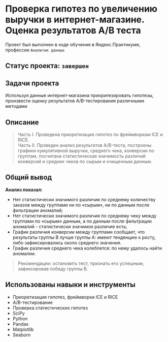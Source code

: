
# Проверка гипотез по увеличению выручки в интернет-магазине. Оценка результатов A/B теста
Проект был выполнен в ходе обучения в Яндекс.Практикуме, профессии `Аналитик данных`
## Статус проекта: `завершен`
##  Задачи проекта
Используя данные интернет-магазина приоритезировать гипотезы, произвести оценку результатов A/B-тестирования различными методами 
## Описание 
> Часть I. 
> Проведена приоретизация гипотез по фреймворкам ICE и RICE.     
> Часть II. 
> Проведен анализ результатов A/B-теста, 
> построены графики кумулятивной выручки, среднего чека, конверсии по группам, 
> посчитана статистическая значимость различий конверсий и средних чеков по сырым и очищенным данным. 

## Общий вывод
**Анализ показал:**
* Нет статистически значимого различия по среднему количеству заказов между группами ни по «сырым», ни по данным после фильтрации аномалий;
* Нет статистически значимого различия по среднему чеку между группами по «сырым» данным, а по данным после фильтрации аномалий - статистически значимое различие есть;
* График различия конверсии между группами сообщает, что результаты группы B лучше группы A: имеют тенденцию к росту, либо зафиксировались около среднего значения.
* График различия среднего чека колеблется: по нему удалось найти аномалии. 
> Рекомендации: остановить тест, признать его успешным, зафиксировав победу группы В.

##  Использованы навыки и инструменты
*  Приоретизация гипотез, фреймворки ICE и RICE
*  A/B-тестирование
*  Проверка статистических гипотез
*  SciPy
*  Python
*  Pandas
*  Matplotlib
*  Seaborn
